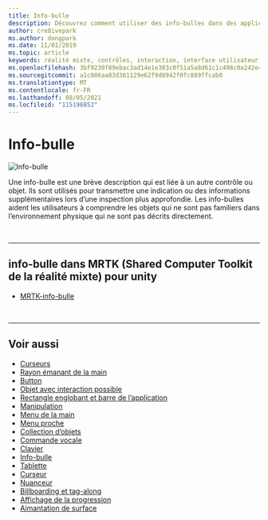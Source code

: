 ```yaml
---
title: Info-bulle
description: Découvrez comment utiliser des info-bulles dans des applications de réalité mixte, qui sont des descriptions courtes qui sont liées à un autre contrôle ou objet.
author: cre8ivepark
ms.author: dongpark
ms.date: 11/01/2019
ms.topic: article
keywords: réalité mixte, contrôles, interaction, interface utilisateur, expérience utilisateur, casque de réalité mixte, casque de réalité windows mixte, casque de réalité virtuelle, HoloLens, info-bulle, MRTK, réalité mixte Shared Computer Toolkit
ms.openlocfilehash: 3bf9230f89ebac3ad14e1e383c0f51a5a8d61c1c498c0a242e4dffbd1488bdbf
ms.sourcegitcommit: a1c086aa83d381129e62f9d8942f0fc889ffcab0
ms.translationtype: MT
ms.contentlocale: fr-FR
ms.lasthandoff: 08/05/2021
ms.locfileid: "115196852"
---
```

# <a name="tooltip"></a>Info-bulle

![Info-bulle](images/UX_Hero_Tooltip.jpg)

Une info-bulle est une brève description qui est liée à un autre contrôle ou objet. Ils sont utilisés pour transmettre une indication ou des informations supplémentaires lors d’une inspection plus approfondie. Les info-bulles aident les utilisateurs à comprendre les objets qui ne sont pas familiers dans l’environnement physique qui ne sont pas décrits directement. 

<br>

---

## <a name="tooltip-in-mrtk-mixed-reality-toolkit-for-unity"></a>info-bulle dans MRTK (Shared Computer Toolkit de la réalité mixte) pour unity

* [MRTK-info-bulle](/windows/mixed-reality/mrtk-unity/features/ux-building-blocks/tooltip)

<br>

---

## <a name="see-also"></a>Voir aussi

* [Curseurs](cursors.md)
* [Rayon émanant de la main](point-and-commit.md)
* [Button](button.md)
* [Objet avec interaction possible](interactable-object.md)
* [Rectangle englobant et barre de l’application](app-bar-and-bounding-box.md)
* [Manipulation](direct-manipulation.md)
* [Menu de la main](hand-menu.md)
* [Menu proche](near-menu.md)
* [Collection d’objets](object-collection.md)
* [Commande vocale](voice-input.md)
* [Clavier](keyboard.md)
* [Info-bulle](tooltip.md)
* [Tablette](slate.md)
* [Curseur](slider.md)
* [Nuanceur](shader.md)
* [Billboarding et tag-along](billboarding-and-tag-along.md)
* [Affichage de la progression](progress.md)
* [Aimantation de surface](surface-magnetism.md)